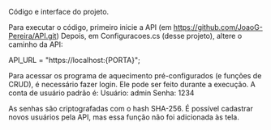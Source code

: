 Código e interface do projeto.

Para executar o código, primeiro inicie a API (em https://github.com/JoaoG-Pereira/API.git)
Depois, em Configuracoes.cs (desse projeto), altere o caminho da API:

API_URL = "https://localhost:{PORTA}";

Para acessar os programa de aquecimento pré-configurados (e funções de CRUD), é necessário fazer login. Ele pode ser feito durante a execução.
A conta de usuário padrão é:
Usuário: admin
Senha: 1234

As senhas são criptografadas com o hash SHA-256.
É possível cadastrar novos usuários pela API, mas essa função não foi adicionada às tela.
